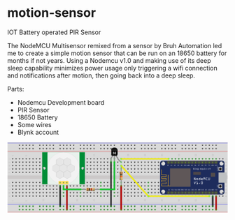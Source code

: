 # motion-sensor
IOT Battery operated PIR Sensor

The NodeMCU Multisensor remixed from a sensor by Bruh Automation led me to create a simple motion sensor that can be run on an 18650 battery for months if not years. Using a Nodemcu v1.0 and making use of its deep sleep capability minimizes power usage only triggering a wifi connection and notifications after motion, then going back into a deep sleep.

Parts:
- Nodemcu Development board
- PIR Sensor
- 18650 Battery
- Some wires
- Blynk account

![nodemcu_motion_sensor](nodemcu_motion_sensor.png)
